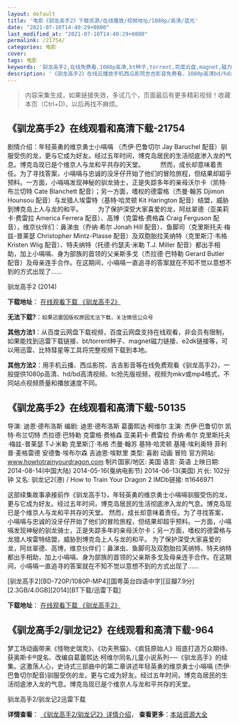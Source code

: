 ```yaml
---
layout: default
title: '电影《驯龙高手2》下载资源/在线播放/视频地址/1080p/高清/蓝光'
date: "2021-07-10T14:40:29+0800"
last_modified_at: "2021-07-10T14:40:29+0800"
permalink: /21754/
categories: 电影
cover:
tags: 电影
keywords: '驯龙高手2,在线免费看,1080p高清,bt种子,torrent,百度云盘,magnet,磁力链,迅雷下载资源'
description: '《驯龙高手2》在线云播放手机西瓜影院吉吉影音免费看，1080p高清bd/hd未删减完整版和tc抢先枪版，mkv/mp4格式，附带bt/torrent种子、magnet/磁力链、百度云盘、网盘资源迅雷下载链接'
---
```


>内容采集生成，如果链接失效，多试几个，页面最后有更多精彩视频！收藏本页（Ctrl+D)，以后再找不麻烦。


## 《驯龙高手2》在线观看和高清下载-21754

剧情介绍：年轻英勇的维京勇士小嗝嗝 （杰伊·巴鲁切尔 Jay Baruchel 配音）驯服受伤的龙，更与它成为好友。经过五年时间，博克岛居民的生活彻底渗入龙的气息。博克岛现已是个维京人与龙和平共存的天堂。  　　然而，成长却意味着责任。为了寻找答案，小嗝嗝与忠诚的没牙仔开始了他们的冒险旅程，但结果却超乎预料。一方面，小嗝嗝发现神秘的驯龙骑士，正是失踪多年的亲母沃尔卡（凯特·布兰切特 Cate Blanchett 配音）；另一方面，嗜权的德雷格（杰曼·翰苏 Djimon Hounsou 配音）与龙猎人埃雷特（基特·哈灵顿 Kit Harington 配音）结盟，威胁到博克岛上人与龙的和平。  　　为了保护深受大家喜爱的龙，阿丝翠德（亚美莉卡·费雷拉 America Ferrera 配音）、高博（克雷格·费格森 Craig Ferguson 配音），维京伙伴们：鼻涕虫（乔纳·希尔 Jonah Hill 配音）、鱼脚司（克里斯托夫·梅兹-普莱瑟 Christopher Mintz-Plasse 配音）及双胞胎拉芙纳特（克里斯汀·韦格 Kristen Wiig 配音）、特夫纳特（托德·约瑟夫·米勒 T.J. Miller 配音）都出手相助，加上小嗝嗝、身为部族的首领的父亲斯多戈（杰拉德·巴特勒 Gerard Butler 配音）及母亲连手合作。在这期间，小嗝嗝一直追寻的答案就在不知不觉以意想不到的方式出现了……


驯龙高手2 (2014)

**下载地址**： [在线观看下载 《驯龙高手2》](https://www.btbtdy.me/btdy/dy953.html) 


**无法下载?**：`如果迅雷因版权原因无法下载，关注微信公众号 `

**其他方法1**：从百度云网盘下载视频，百度云网盘支持在线观看，非会员有限制，如果能找到迅雷下载链接、bt/torrent种子、magnet磁力链接、e2dk链接等，可以用迅雷、比特彗星等工具将完整视频下载到本地。

**其他方法2**：用手机云播、西瓜影院、吉吉影音等在线免费观看《驯龙高手2》，一般提供1080p高清、hd/bd高清视频、tc抢先版视频，视频为mkv或mp4格式，不同站点视频质量和播放速度不同。


## 《驯龙高手2》在线观看和高清下载-50135

导演: 迪恩·德布洛斯 编剧: 迪恩·德布洛斯 葛蕾熙达·柯维尔 主演: 杰伊·巴鲁切尔 凯特·布兰切特 杰拉德·巴特勒 克雷格·费格森 亚美莉卡·费雷拉 乔纳·希尔 克里斯托夫·梅兹-普莱瑟 T·J·米勒 克里斯汀·韦格 杰曼·翰苏 基特·哈灵顿 基隆·埃利奥特 菲利普·麦格雷德 安德鲁·埃布尔森 吉迪恩·埃默里 类型: 喜剧 动画 冒险 官方网站: www.howtotrainyourdragon.com 制片国家/地区: 美国 语言: 英语 上映日期: 2014-08-14(中国大陆) 2014-05-16(戛纳电影节) 2014-06-13(美国) 片长: 102分钟 又名: 驯龙记2(港) / How to Train Your Dragon 2 IMDb链接: tt1646971

这部续集故事承接前作《驯龙高手1》，年轻英勇的维京勇士小嗝嗝驯服受伤的龙，更与它成为好友。经过五年时间，博克岛居民的生活彻底渗入龙的气息。博克岛现已是个维京人与龙和平共存的天堂。 然而，成长却意味着责任。为了寻找答案，小嗝嗝与忠诚的没牙仔开始了他们的冒险旅程，但结果却超乎预料。一方面，小嗝嗝发现神秘的驯龙骑士，正是失踪多年的亲母沃尔卡；另一方面，嗜权的德雷格与龙猎人埃雷特结盟，威胁到博克岛上人与龙的和平。 为了保护深受大家喜爱的龙，阿丝翠德、高博，维京伙伴们：鼻涕虫、鱼脚司及双胞胎拉芙纳特、特夫纳特都出手相助，加上小嗝嗝、身为部族的首领的父亲斯多戈及母亲连手合作。在这期间，小嗝嗝一直追寻的答案就在不知不觉以意想不到的方式出现了……


[驯龙高手2][BD-720P/1080P-MP4][国粤英台四语中字][豆瓣7.9分][2.3GB/4.0GB][2014][BT下载/迅雷下载]

**下载地址**： [在线观看下载 《驯龙高手2》](https://www.btdx8.com/torrent/how_to_train_your_dragon2_2014.html) 


## 《驯龙高手2/驯龙记2》在线观看和高清下载-964

梦工场动画带来《怪物史瑞克》、《功夫熊猫》、《疯狂原始人》班底打造万众期待、获奥斯卡®提名、改编自葛蕾熙达‧柯维尔同名儿童小说系列──《驯龙高手》的续集。这激荡人心，史诗式三部曲中的第二章讲述年轻英勇的维京勇士小嗝嗝 (杰伊‧巴鲁切尔配音)驯服受伤的龙，更与它成为好友。经过五年时间，博克岛居民的生活彻底渗入龙的气息。博克岛现已是个维京人与龙和平共存的天堂。


驯龙高手2/驯龙记2迅雷下载

**详情查看**： [《驯龙高手2/驯龙记2》详情介绍](/movie/964/)， **查看更多**：[本站资源大全](/movie/t/all/)

